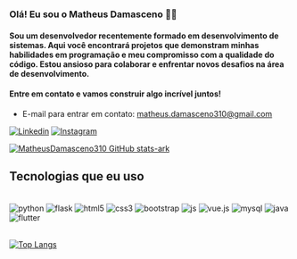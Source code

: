 
### Olá! Eu sou o Matheus Damasceno 👋🏽

#### Sou um desenvolvedor recentemente formado em desenvolvimento de sistemas. Aqui você encontrará projetos que demonstram minhas habilidades em programação e meu compromisso com a qualidade do código. Estou ansioso para colaborar e enfrentar novos desafios na área de desenvolvimento.

#### Entre em contato e vamos construir algo incrível juntos!

<ul>
    <li>E-mail para entrar em contato: <a href="mailto:matheus.damasceno310@gmail.com">matheus.damasceno310@gmail.com</a></li>
</ul>

[![Linkedin](https://img.shields.io/badge/LinkedIn-0077B5?style=for-the-badge&logo=linkedin&logoColor=white)](https://www.linkedin.com/in/matheus-oliveira-31008a243/)
[![Instagram](https://img.shields.io/badge/Instagram-E4405F?style=for-the-badge&logo=instagram&logoColor=white)](https://www.instagram.com/ff.tths/)

[![MatheusDamasceno310 GitHub stats-ark](https://github-readme-stats.vercel.app/api?username=MatheusDamasceno310&show_icons=true&theme=default#gh-radical-mode-only)](https://github.com/MatheusDamasceno310)

## Tecnologias que eu uso

<div style="display: inline_block"><br/>
    <img align="center" alt="python" src="https://img.shields.io/badge/Python-14354C?style=for-the-badge&logo=python&logoColor=white" />
    <img align="center" alt="flask" src="https://img.shields.io/badge/Flask-000000?style=for-the-badge&logo=flask&logoColor=white" />
    <img align="center" alt="html5" src="https://img.shields.io/badge/HTML5-E34F26?style=for-the-badge&logo=html5&logoColor=white" />
    <img align="center" alt="css3" src="https://img.shields.io/badge/CSS3-1572B6?style=for-the-badge&logo=css3&logoColor=white" />
    <img align="center" alt="bootstrap" src="https://img.shields.io/badge/Bootstrap-563D7C?style=for-the-badge&logo=bootstrap&logoColor=white" />
    <img align="center" alt="js" src="https://img.shields.io/badge/JavaScript-323330?style=for-the-badge&logo=javascript&logoColor=F7DF1E" />
    <img align="center" alt="vue.js" src="https://img.shields.io/badge/Vue.js-35495E?style=for-the-badge&logo=vue.js&logoColor=4FC08D" />
    <img align="center" alt="mysql" src="https://img.shields.io/badge/MySQL-00000F?style=for-the-badge&logo=mysql&logoColor=white" />
    <img align="center" alt="java" src="https://img.shields.io/badge/Java-ED8B00?style=for-the-badge&logo=openjdk&logoColor=white" />
    <img align="center" alt="flutter" src="https://img.shields.io/badge/Flutter-02569B?style=for-the-badge&logo=flutter&logoColor=white" />
</div>
</br>

[![Top Langs](https://github-readme-stats.vercel.app/api/top-langs/?username=MatheusDamasceno310&langs_count=8)](https://github.com/MatheusDamasceno310)
